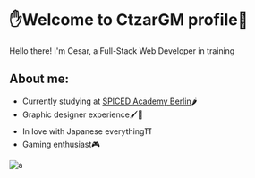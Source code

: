 # ✋Welcome to CtzarGM profile🤚

Hello there! I'm Cesar, a Full-Stack Web Developer in training

## About me: 
- Currently studying at [SPICED Academy Berlin](https://www.spiced-academy.com/de/berlin)🌶	
- Graphic designer experience🖌📐
- In love with Japanese everything⛩️
- Gaming enthusiast🎮

![a](https://coursereport-production.imgix.net/uploads/school/logo/323/original/spiced-social-media-icon.png?w=200&h=200)
